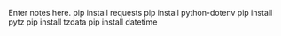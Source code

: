 Enter notes here.
pip install requests
pip install python-dotenv
pip install pytz
pip install tzdata
pip install datetime